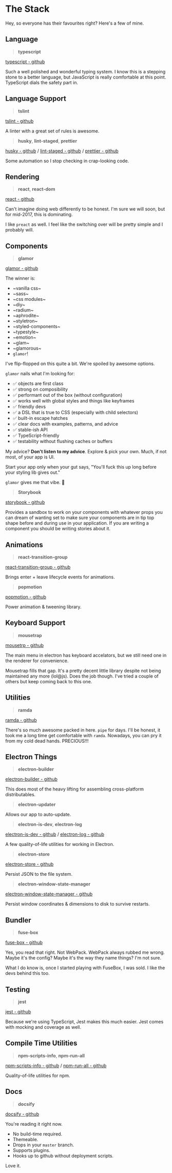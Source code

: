 # The Stack

Hey, so everyone has their favourites right? Here's a few of mine.


## Language

> **typescript**

[typescript - github](https://github.com/Microsoft/TypeScript)

Such a well polished and wonderful typing system. I know this is a stepping stone to a better language, but JavaScript is really comfortable at this point. TypeScript dials the safety part in.


## Language Support

> **tslint**

[tslint - github](https://github.com/palantir/tslint)

A linter with a great set of rules is awesome.

> **husky**, **lint-staged**, **prettier**

[husky - github](https://github.com/typicode/husky) /
[lint-staged - github](https://github.com/okonet/lint-staged) /
[prettier - github](https://github.com/prettier/prettier)

Some automation so I stop checking in crap-looking code.


## Rendering

> **react**, **react-dom**

[react - github](https://github.com/facebook/react)

Can't imagine doing web differently to be honest. I'm sure we will soon, but for mid-2017, this is dominating.

I like `preact` as well.  I feel like the switching over will be pretty simple and I probably will.

## Components ##

> **glamor**

[glamor - github](https://github.com/threepointone/glamor)

The winner is:

* ~vanilla css~
* ~sass~
* ~css modules~
* ~diy~
* ~radium~
* ~aphrodite~
* ~styletron~
* ~styled-components~
* ~typestyle~
* ~emotion~
* ~glam~
* ~glamorous~
* `glamor`!

I've flip-flopped on this quite a bit. We're spoiled by awesome options.

`glamor` nails what I'm looking for:

* ✅  objects are first class
* ✅  strong on composibility
* ✅  performant out of the box (without configuration)
* ✅  works well with global styles and things like keyframes
* ✅  friendly devs
* ✅  a DSL that is true to CSS (especially with child selectors)
* ✅  built-in escape hatches
* ✅  clear docs with examples, patterns, and advice
* ✅  stable-ish API
* ✅  TypeScript-friendly
* ✅  testability without flushing caches or buffers

My advice? **Don't listen to my advice**. Explore & pick your own. Much, if not most, of your app is UI.

Start your app only when your gut says, "You'll fuck this up long before your styling lib gives out."

`glamor` gives me that vibe. 💃

> **Storybook**

[storybook - github](https://github.com/storybooks/storybook)

Provides a sandbox to work on your components with whatever props you can dream of wanting set to make sure your components are in tip top shape before and during use in your application. If you are writing a component you should be writing stories about it.

## Animations

> **react-transition-group**

[react-transition-group - github](https://github.com/reactjs/react-transition-group)

Brings enter + leave lifecycle events for animations.

> **popmotion**

[popmotion - github](https://github.com/Popmotion/popmotion)

Power animation & tweening library.


## Keyboard Support

> **mousetrap**

[mousetrp - github](https://github.com/ccampbell/mousetrap)

The main menu in electron has keyboard accelators, but we still need one in the renderer for convenience.

Mousetrap fills that gap. It's a pretty decent little library despite not being maintained any more (lol@js). Does the job though. I've tried a couple of others but keep coming back to this one.


## Utilities

> **ramda**

[ramda - github](https://github.com/ramda/ramda)

There's so much awesome packed in here. `pipe` for days. I'll be honest, it took me a long time get comfortable with `ramda`. Nowadays, you can pry it from my cold dead hands. PRECIOUS!!!


## Electron Things

> **electron-builder**

[electron-builder - github](https://github.com/electron-userland/electron-builder)

This does most of the heavy lifting for assembling cross-platform distributables.

> **electron-updater**

Allows our app to auto-update.

> **electron-is-dev**, **electron-log**

[electron-is-dev - github](https://github.com/sindresorhus/electron-is-dev) /
[electron-log - github](https://github.com/megahertz/electron-log)

A few quality-of-life utilities for working in Electron.

> **electron-store**

[electron-store - github](https://github.com/sindresorhus/electron-store)

Persist JSON to the file system.

> **electron-window-state-manager**

[electron-window-state-manager - github](https://github.com/TamkeenLMS/electron-window-manager)

Persist window coordinates & dimensions to disk to survive restarts.


## Bundler

> **fuse-box**

[fuse-box - github](https://github.com/fuse-box/fuse-box)

Yes, you read that right. Not WebPack. WebPack always rubbed me wrong. Maybe it's the config? Maybe it's the way they name things? I'm not sure.

What I do know is, once I started playing with FuseBox, I was sold. I like the devs behind this too.


## Testing

> **jest**

[jest - github](https://github.com/facebook/jest)

Because we're using TypeScript, Jest makes this much easier.  Jest comes with mocking and coverage as well.


## Compile Time Utilities

> **npm-scripts-info**, **npm-run-all**

[npm-scripts-info - github](https://github.com/srph/npm-scripts-info) /
[npm-run-all - github](hhttps://github.com/mysticatea/npm-run-all)

Quality-of-life utilities for npm.


## Docs

> **docsify**

[docsify - github](https://github.com/QingWei-Li/docsify)

You're reading it right now.

* No build-time required.
* Themeable.
* Drops in your `master` branch.
* Supports plugins.
* Hooks up to github without deployment scripts.

Love it.
